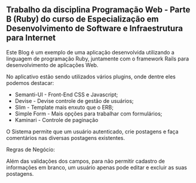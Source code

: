 ## Trabalho da disciplina Programação Web - Parte B (Ruby) do curso de Especialização em Desenvolvimento de Software e Infraestrutura para Internet

Este Blog é um exemplo de uma aplicação desenvolvida utilizando a linguagem de programação Ruby, juntamente com o framework Rails para desenvolvimento de aplicações Web.

No aplicativo estão sendo utilizados vários plugins, onde dentre eles podemos destacar:

* Semanti-UI - Front-End CSS e Javascript;
* Devise - Devise controle de gestão de usuários;
* Slim - Template mais enxuto que o ERB;
* Simple Form - Mais opções para trabalhar com formulários;
* Kaminari - Controle de paginação

O Sistema permite que um usuário autenticado, crie postagens e faça comentários nas diversas postagens existentes.

Regras de Negócio:

Além das validações dos campos, para não permitir cadastro de informações em branco, um usuário apenas pode editar e excluir as suas postagens.